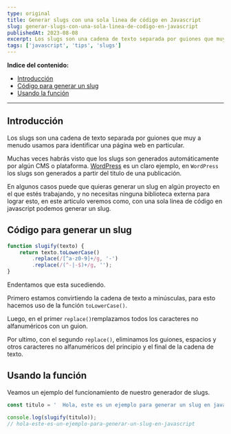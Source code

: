 ```yaml
---
type: original
title: Generar slugs con una sola linea de código en Javascript
slug: generar-slugs-con-una-sola-linea-de-codigo-en-javascript
publishedAt: 2023-08-08
excerpt: Los slugs son una cadena de texto separada por guiones que muy a menudo usamos para identificar una página web en particular.
tags: ['javascript', 'tips', 'slugs']
---
```


**Indice del contenido:**

- [Introducción](#introducción "Introducción")
- [Código para generar un slug](#código-para-generar-un-slug "Código para generar un slug")
- [Usando la función](#usando-la-función "Usando la función")

---

## Introducción

Los slugs son una cadena de texto separada por guiones que muy a menudo usamos para identificar una página web en particular.

Muchas veces habrás visto que los slugs son generados automáticamente por algún CMS o plataforma. <a href="https://wordpress.org/" target="_blank" title="Wordpress" rel="nofollow noopener">WordPress</a> es un claro ejemplo, en `WordPress` los slugs son generados a partir del titulo de una publicación.

En algunos casos puede que quieras generar un slug en algún proyecto en el que estés trabajando, y no necesitas ninguna biblioteca externa para lograr esto, en este articulo veremos como, con una sola linea de código en javascript podemos generar un slug.

## Código para generar un slug

```js
function slugify(texto) {
    return texto.toLowerCase()
        .replace(/[^a-z0-9]+/g, '-')
        .replace(/(^-|-$)+/g, '');
}
```
Endentamos que esta sucediendo.

Primero estamos convirtiendo la cadena de texto a minúsculas, para esto hacemos uso de la función `toLowerCase()`.

Luego, en el primer `replace()`remplazamos todos los caracteres no alfanuméricos con un guion.

Por ultimo, con el segundo `replace()`, eliminamos los guiones, espacios y otros caracteres no alfanuméricos del principio y el final de la cadena de texto.

## Usando la función

Veamos un ejemplo del funcionamiento de nuestro generador de slugs.

```js
const titulo = '  Hola, este es un ejemplo para generar un slug en javascript!'

console.log(slugify(titulo));
// hola-este-es-un-ejemplo-para-generar-un-slug-en-javascript
```